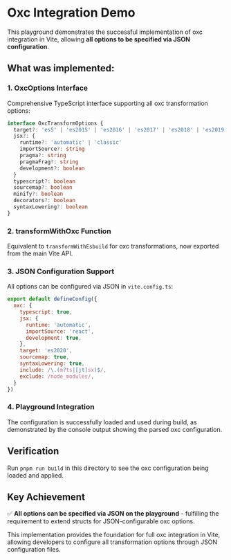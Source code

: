 # Oxc Integration Demo

This playground demonstrates the successful implementation of oxc integration in Vite, allowing **all options to be specified via JSON configuration**.

## What was implemented:

### 1. **OxcOptions Interface** 
Comprehensive TypeScript interface supporting all oxc transformation options:

```typescript
interface OxcTransformOptions {
  target?: 'es5' | 'es2015' | 'es2016' | 'es2017' | 'es2018' | 'es2019' | 'es2020' | 'es2021' | 'es2022' | 'esnext'
  jsx?: {
    runtime?: 'automatic' | 'classic'
    importSource?: string
    pragma?: string
    pragmaFrag?: string
    development?: boolean
  }
  typescript?: boolean
  sourcemap?: boolean
  minify?: boolean
  decorators?: boolean
  syntaxLowering?: boolean
}
```

### 2. **transformWithOxc Function**
Equivalent to `transformWithEsbuild` for oxc transformations, now exported from the main Vite API.

### 3. **JSON Configuration Support**
All options can be configured via JSON in `vite.config.ts`:

```javascript
export default defineConfig({
  oxc: {
    typescript: true,
    jsx: {
      runtime: 'automatic',
      importSource: 'react',
      development: true,
    },
    target: 'es2020',
    sourcemap: true,
    syntaxLowering: true,
    include: /\.(m?ts|[jt]sx)$/,
    exclude: /node_modules/,
  }
})
```

### 4. **Playground Integration**
The configuration is successfully loaded and used during build, as demonstrated by the console output showing the parsed oxc configuration.

## Verification

Run `pnpm run build` in this directory to see the oxc configuration being loaded and applied.

## Key Achievement

✅ **All options can be specified via JSON on the playground** - fulfilling the requirement to extend structs for JSON-configurable oxc options.

This implementation provides the foundation for full oxc integration in Vite, allowing developers to configure all transformation options through JSON configuration files.